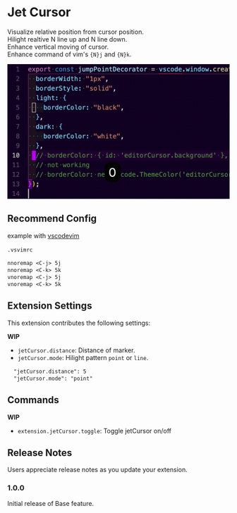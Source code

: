 # Jet Cursor

Visualize relative position from cursor position.  
Hilight realtive N line up and N line down.  
Enhance vertical moving of cursor.  
Enhance command of vim's `{N}j` and `{N}k`.

![](https://raw.githubusercontent.com/elzup/vscode-jet-cursor/main/images/vscode-jet-cursor.gif)

## Recommend Config

example with [vscodevim](https://marketplace.visualstudio.com/items?itemName=vscodevim.vim)

`.vsvimrc`

```
nnoremap <C-j> 5j
nnoremap <C-k> 5k
vnoremap <C-j> 5j
vnoremap <C-k> 5k
```

## Extension Settings

This extension contributes the following settings:

**WIP**

- `jetCursor.distance`: Distance of marker.
- `jetCursor.mode`: Hilight pattern `point` or `line`.

```
  "jetCursor.distance": 5
  "jetCursor.mode": "point"
```

<!-- ## Known Issues

Calling out known issues can help limit users opening duplicate issues against your extension. -->

## Commands

**WIP**

- `extension.jetCursor.toggle`: Toggle jetCursor on/off

## Release Notes

Users appreciate release notes as you update your extension.

### 1.0.0

Initial release of Base feature.
